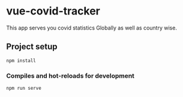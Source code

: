 # vue-covid-tracker

This app serves you covid statistics Globally as well as country wise.

## Project setup

```
npm install
```

### Compiles and hot-reloads for development

```
npm run serve
```
